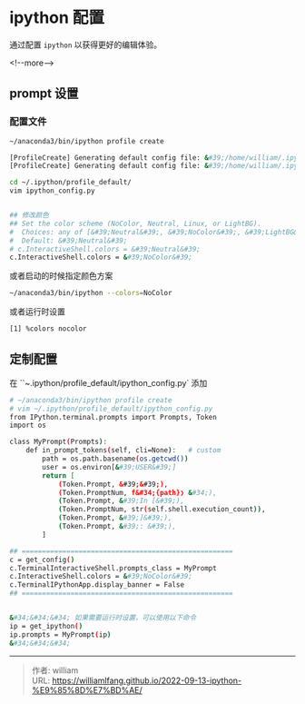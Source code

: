 # ipython 配置


通过配置 `ipython` 以获得更好的编辑体验。

&lt;!--more--&gt;

## prompt 设置

### 配置文件

```bash
~/anaconda3/bin/ipython profile create

[ProfileCreate] Generating default config file: &#39;/home/william/.ipython/profile_default/ipython_config.py&#39;
[ProfileCreate] Generating default config file: &#39;/home/william/.ipython/profile_default/ipython_kernel_config.py&#39;

cd ~/.ipython/profile_default/
vim ipython_config.py


## 修改颜色
## Set the color scheme (NoColor, Neutral, Linux, or LightBG).
#  Choices: any of [&#39;Neutral&#39;, &#39;NoColor&#39;, &#39;LightBG&#39;, &#39;Linux&#39;] (case-insensitive)
#  Default: &#39;Neutral&#39;
# c.InteractiveShell.colors = &#39;Neutral&#39;
c.InteractiveShell.colors = &#39;NoColor&#39;
```

或者启动的时候指定颜色方案

```bash
~/anaconda3/bin/ipython --colors=NoColor
```

或者运行时设置

```bash
[1] %colors nocolor
```

## 定制配置

在 ``~.ipython/profile_default/ipython_config.py` 添加

```bash
# ~/anaconda3/bin/ipython profile create
# vim ~/.ipython/profile_default/ipython_config.py
from IPython.terminal.prompts import Prompts, Token
import os

class MyPrompt(Prompts):
    def in_prompt_tokens(self, cli=None):   # custom
        path = os.path.basename(os.getcwd())
        user = os.environ[&#39;USER&#39;]
        return [
            (Token.Prompt, &#39;&#39;),
            (Token.PromptNum, f&#34;{path}❯ &#34;),
            (Token.Prompt, &#39;In [&#39;),
            (Token.PromptNum, str(self.shell.execution_count)),
            (Token.Prompt, &#39;]&#39;),
            (Token.Prompt, &#39;: &#39;),
        ]

## ====================================================
c = get_config()
c.TerminalInteractiveShell.prompts_class = MyPrompt
c.InteractiveShell.colors = &#39;NoColor&#39;
c.TerminalIPythonApp.display_banner = False
## ====================================================


&#34;&#34;&#34; 如果需要运行时设置，可以使用以下命令
ip = get_ipython()
ip.prompts = MyPrompt(ip)
&#34;&#34;&#34;
```


---

> 作者: william  
> URL: https://williamlfang.github.io/2022-09-13-ipython-%E9%85%8D%E7%BD%AE/  

